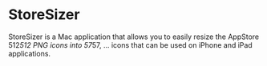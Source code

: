 StoreSizer
==========

StoreSizer is a Mac application that allows you to easily resize the AppStore 512*512 PNG icons into 57*57, ... icons that can be used on iPhone and iPad applications.
